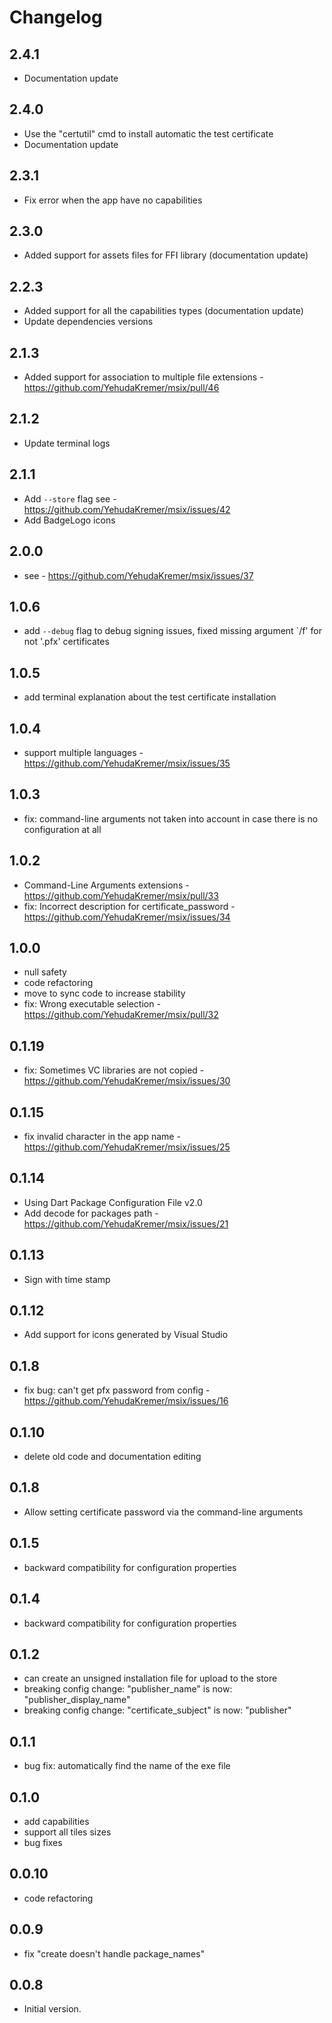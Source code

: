 # Changelog

## 2.4.1

 - Documentation update

## 2.4.0

 - Use the "certutil" cmd to install automatic the test certificate 
 - Documentation update 

## 2.3.1

 - Fix error when the app have no capabilities

## 2.3.0

 - Added support for assets files for FFI library (documentation update)

## 2.2.3

 - Added support for all the capabilities types (documentation update)
 - Update dependencies versions 

## 2.1.3

 - Added support for association to multiple file extensions - https://github.com/YehudaKremer/msix/pull/46

## 2.1.2

 - Update terminal logs 

## 2.1.1

 - Add `--store` flag see - https://github.com/YehudaKremer/msix/issues/42
 - Add BadgeLogo icons

## 2.0.0

 - see - https://github.com/YehudaKremer/msix/issues/37

## 1.0.6

 - add `--debug` flag to debug signing issues, fixed missing argument `/f' for not '.pfx' certificates

## 1.0.5

 - add terminal explanation about the test certificate installation

## 1.0.4

 - support multiple languages - https://github.com/YehudaKremer/msix/issues/35

## 1.0.3

 - fix: command-line arguments not taken into account in case there is no configuration at all

## 1.0.2

 - Command-Line Arguments extensions - https://github.com/YehudaKremer/msix/pull/33
 - fix: Incorrect description for certificate_password - https://github.com/YehudaKremer/msix/issues/34

## 1.0.0

 - null safety
 - code refactoring
 - move to sync code to increase stability
 - fix: Wrong executable selection - https://github.com/YehudaKremer/msix/pull/32

## 0.1.19

 - fix: Sometimes VC libraries are not copied - https://github.com/YehudaKremer/msix/issues/30

## 0.1.15

 - fix invalid character in the app name - https://github.com/YehudaKremer/msix/issues/25

## 0.1.14

 - Using Dart Package Configuration File v2.0
 - Add decode for packages path - https://github.com/YehudaKremer/msix/issues/21

## 0.1.13

 - Sign with time stamp

## 0.1.12

 - Add support for icons generated by Visual Studio

## 0.1.8

- fix bug: can't get pfx password from config - https://github.com/YehudaKremer/msix/issues/16

## 0.1.10

- delete old code and documentation editing 

## 0.1.8

- Allow setting certificate password via the command-line arguments

## 0.1.5

- backward compatibility for configuration properties

## 0.1.4

- backward compatibility for configuration properties

## 0.1.2

- can create an unsigned installation file for upload to the store
- breaking config change: "publisher_name" is now: "publisher_display_name"
- breaking config change:  "certificate_subject" is now: "publisher"

## 0.1.1

- bug fix: automatically find the name of the exe file

## 0.1.0

- add capabilities
- support all tiles sizes
- bug fixes

## 0.0.10

- code refactoring

## 0.0.9

- fix "create doesn't handle package_names"

## 0.0.8

- Initial version.